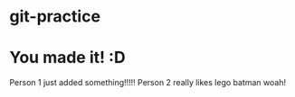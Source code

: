 # git-practice

# You made it! :D

Person 1 just added something!!!!!
Person 2 really likes lego batman
woah!
